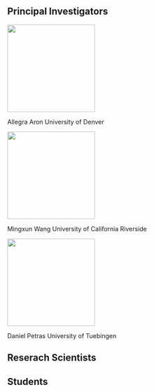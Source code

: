 ## Principal Investigators


<img src="https://pbs.twimg.com/profile_images/1480201579005239299/q2pTI8uq_400x400.jpg" width="200" height="200">

Allegra Aron
University of Denver


<img src="https://pbs.twimg.com/profile_images/1261319138967879680/cOrZRe5G_400x400.jpg" width="200" height="200">

Mingxun Wang 
University of California Riverside



<img src="https://uni-tuebingen.de/fileadmin/_processed_/1/1/csm_Petras_quadratisch_22afdc16ba.jpg" width="200" height="200">

Daniel Petras
University of Tuebingen


## Reserach Scientists


## Students
